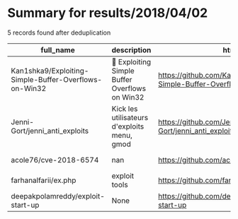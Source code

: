 
# Summary for results/2018/04/02
    
5 records found after deduplication

| full_name | description | html_url | matched_list | matched_count | pushed_at | size | stargazers_count | language | forks_count |
|-------------------------------------------------------|-----------------------------------------------------------|--------------------------------------------------------------------------|--------------------------|-----------------|---------------------------|--------|--------------------|------------|---------------|
| Kan1shka9/Exploiting-Simple-Buffer-Overflows-on-Win32 | :floppy_disk: Exploiting Simple Buffer Overflows on Win32 | https://github.com/Kan1shka9/Exploiting-Simple-Buffer-Overflows-on-Win32 | ['exploit', 'shellcode'] | 2 | 2018-04-02 08:03:24+00:00 | 53623 | 15 | Python | 8 |
| Jenni-Gort/jenni_anti_exploits | Kick les utilisateurs d'exploits menu, gmod | https://github.com/Jenni-Gort/jenni_anti_exploits | ['exploit'] | 1 | 2018-04-02 15:08:29+00:00 | 11 | 0 | Lua | 0 |
| acole76/cve-2018-6574 | nan | https://github.com/acole76/cve-2018-6574 | ['cve-2'] | 1 | 2018-04-02 03:44:16+00:00 | 3 | 0 | Go | 0 |
| farhanalfarii/ex.php | exploit tools | https://github.com/farhanalfarii/ex.php | ['exploit'] | 1 | 2018-04-02 03:38:11+00:00 | 2 | 0 | PHP | 0 |
| deepakpolamreddy/exploit-start-up | None | https://github.com/deepakpolamreddy/exploit-start-up | ['exploit'] | 1 | 2018-04-02 11:20:32+00:00 | 0 | 0 | | 0 |
